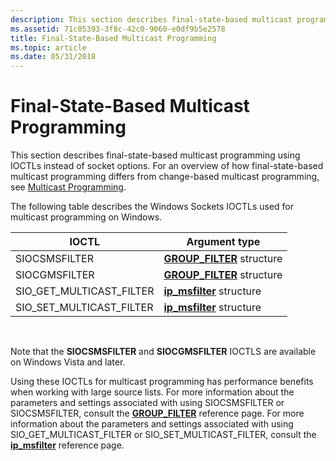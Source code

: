 ```yaml
---
description: This section describes final-state-based multicast programming using IOCTLs instead of socket options. For an overview of how final-state-based multicast programming differs from change-based multicast programming, see Multicast Programming.
ms.assetid: 71c05393-3f8c-42c0-9060-e0df9b5e2578
title: Final-State-Based Multicast Programming
ms.topic: article
ms.date: 05/31/2018
---
```


# Final-State-Based Multicast Programming

This section describes final-state-based multicast programming using IOCTLs instead of socket options. For an overview of how final-state-based multicast programming differs from change-based multicast programming, see [Multicast Programming](multicast-programming.md).

The following table describes the Windows Sockets IOCTLs used for multicast programming on Windows. 

| IOCTL                       | Argument type                                   |
|-----------------------------|-------------------------------------------------|
| SIOCSMSFILTER               | [**GROUP\_FILTER**](/windows/desktop/api/Ws2ipdef/ns-ws2ipdef-group_filter) structure |
| SIOCGMSFILTER               | [**GROUP\_FILTER**](/windows/desktop/api/Ws2ipdef/ns-ws2ipdef-group_filter) structure |
| SIO\_GET\_MULTICAST\_FILTER | [**ip\_msfilter**](/windows/desktop/api/Ws2ipdef/ns-ws2ipdef-ip_msfilter) structure   |
| SIO\_SET\_MULTICAST\_FILTER | [**ip\_msfilter**](/windows/desktop/api/Ws2ipdef/ns-ws2ipdef-ip_msfilter) structure   |



 

Note that the **SIOCSMSFILTER** and **SIOCGMSFILTER** IOCTLS are available on Windows Vista and later.

Using these IOCTLs for multicast programming has performance benefits when working with large source lists. For more information about the parameters and settings associated with using SIOCSMSFILTER or SIOCSMSFILTER, consult the [**GROUP\_FILTER**](/windows/desktop/api/Ws2ipdef/ns-ws2ipdef-group_filter) reference page. For more information about the parameters and settings associated with using SIO\_GET\_MULTICAST\_FILTER or SIO\_SET\_MULTICAST\_FILTER, consult the [**ip\_msfilter**](/windows/desktop/api/Ws2ipdef/ns-ws2ipdef-ip_msfilter) reference page.

 

 



